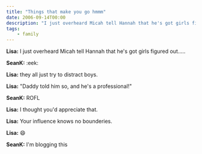 ```yaml
---
title: "Things that make you go hmmm"
date: 2006-09-14T00:00
description: "I just overheard Micah tell Hannah that he's got girls figured out..."
tags: 
    - family
---
```


**Lisa:** I just overheard Micah tell Hannah that he's got girls figured out.....

**SeanK:** :eek:

**Lisa:** they all just try to distract boys.

**Lisa:** "Daddy told him so, and he's a professional!"

**SeanK:** ROFL

**Lisa:** I thought you'd appreciate that.

**Lisa:** Your influence knows no bounderies.

**Lisa:** :smile:

**SeanK:** I'm blogging this
